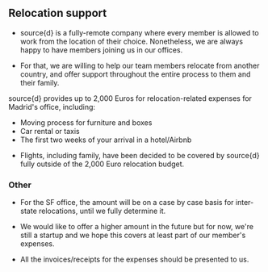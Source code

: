 ## Relocation support

- source{d} is a fully-remote company where every member is allowed to work from the location of their choice. Nonetheless, we are always happy to have members joining us in our offices.

- For that, we are willing to help our team members relocate from another country, and offer support throughout the entire process to them and their family. 

source{d} provides up to 2,000 Euros for relocation-related expenses for Madrid's office, including: 

* Moving process for furniture and boxes
* Car rental or taxis
* The first two weeks of your arrival in a hotel/Airbnb

- Flights, including family, have been decided to be covered by source{d} fully outside of the 2,000 Euro relocation budget.

### Other

- For the SF office, the amount will be on a case by case basis for inter-state relocations, until we fully determine it.

- We would like to offer a higher amount in the future but for now, we're still a startup and we hope this covers at least part of our member's expenses.

- All the invoices/receipts for the expenses should be presented to us. 
